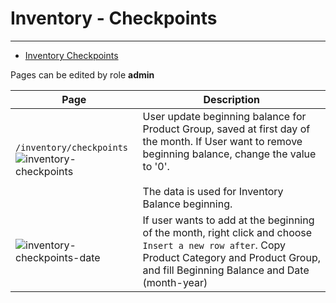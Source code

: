 # Inventory - Checkpoints

---

- [Inventory Checkpoints](#inventory-checkpoint-excel)

Pages can be edited by role **admin**

| Page                                                                                                                                                                       | Description                                                                                                                                                                                                       |
| -------------------------------------------------------------------------------------------------------------------------------------------------------------------------- | ----------------------------------------------------------------------------------------------------------------------------------------------------------------------------------------------------------------- |
| <a name="inventory-checkpoint-excel"></a>`/inventory/checkpoints`<br />![inventory-checkpoints](/images/docs/InvBalance/inventory-checkpoints.png 'Inventory Checkpoints') | User update beginning balance for Product Group, saved at first day of the month. If User want to remove beginning balance, change the value to '0'.<br /><br />The data is used for Inventory Balance beginning. |
| ![inventory-checkpoints-date](/images/docs/InvBalance/inventory-checkpoints-date.png 'Inventory Checkpoints Date')                                                         | If user wants to add at the beginning of the month, right click and choose `Insert a new row after`. Copy Product Category and Product Group, and fill Beginning Balance and Date (month-year)                    |
